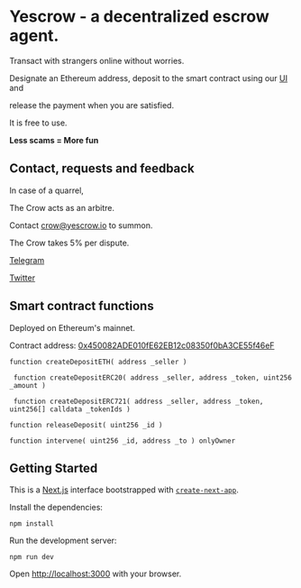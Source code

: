 # Yescrow - a decentralized escrow agent.

Transact with strangers online without worries. 

Designate an Ethereum address, deposit to the smart contract using our <a href="https://yescrow.io">UI</a> and

release the payment when you are satisfied.

It is free to use.

**Less scams = More fun**

## Contact, requests and feedback

In case of a quarrel,

The Crow acts as an arbitre.

Contact crow@yescrow.io to summon.

The Crow takes 5% per dispute.

<a href="t.me/sunsakis">Telegram</a>

<a href="twitter.com/yescrowio">Twitter</a>

## Smart contract functions

Deployed on Ethereum's mainnet. 

Contract address: <a href="https://etherscan.io/address/0x450082ADE010fE62EB12c08350f0bA3CE55f46eF">0x450082ADE010fE62EB12c08350f0bA3CE55f46eF</a>

```
function createDepositETH( address _seller )
```
```
 function createDepositERC20( address _seller, address _token, uint256 _amount )
```
```
 function createDepositERC721( address _seller, address _token, uint256[] calldata _tokenIds )
```
```
function releaseDeposit( uint256 _id )
```
```
function intervene( uint256 _id, address _to ) onlyOwner
```

## Getting Started

This is a [Next.js](https://nextjs.org/) interface bootstrapped with [`create-next-app`](https://github.com/vercel/next.js/tree/canary/packages/create-next-app).

Install the dependencies:

```
npm install
```

Run the development server:

```
npm run dev
```

Open [http://localhost:3000](http://localhost:3000) with your browser.

